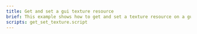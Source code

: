 ```yaml
---
title: Get and set a gui texture resource
brief: This example shows how to get and set a texture resource on a gui component.
scripts: get_set_texture.script
---
```


